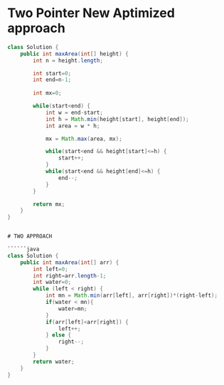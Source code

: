 
# Two Pointer New Aptimized approach

```java
class Solution {
    public int maxArea(int[] height) {
        int n = height.length;

        int start=0;
        int end=n-1;
        
        int mx=0;

        while(start<end) {
            int w = end-start;
            int h = Math.min(height[start], height[end]);
            int area = w * h;

            mx = Math.max(area, mx);

            while(start<end && height[start]<=h) {
                start++;
            }
            while(start<end && height[end]<=h) {
                end--;
            }
        }

        return mx;
    }
}


# TWO APPROACH

``````java
class Solution {
    public int maxArea(int[] arr) {
        int left=0;
        int right=arr.length-1;
        int water=0;
        while (left < right) {
            int mn = Math.min(arr[left], arr[right])*(right-left);
            if(water < mn){
                water=mn;
            }
            if(arr[left]<arr[right]) {
                left++;
            } else {
                right--;
            }
        }
        return water;
    }
}
```
